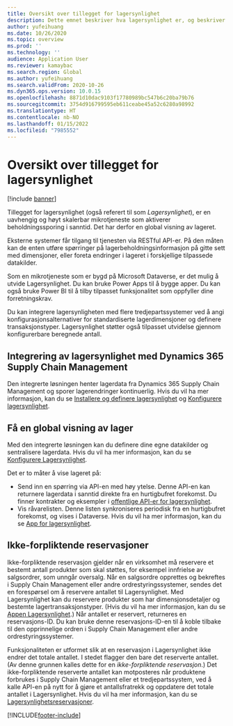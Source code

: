 ```yaml
---
title: Oversikt over tillegget for lagersynlighet
description: Dette emnet beskriver hva lagersynlighet er, og beskriver funksjonene i det.
author: yufeihuang
ms.date: 10/26/2020
ms.topic: overview
ms.prod: ''
ms.technology: ''
audience: Application User
ms.reviewer: kamaybac
ms.search.region: Global
ms.author: yufeihuang
ms.search.validFrom: 2020-10-26
ms.dyn365.ops.version: 10.0.15
ms.openlocfilehash: 8871d10dac9103f17780989bc547b6c20ba79b76
ms.sourcegitcommit: 3754d916799595eb611ceabe45a52c6280a98992
ms.translationtype: HT
ms.contentlocale: nb-NO
ms.lasthandoff: 01/15/2022
ms.locfileid: "7985552"
---
```

# <a name="inventory-visibility-add-in-overview"></a>Oversikt over tillegget for lagersynlighet

[!include [banner](../includes/banner.md)]

Tillegget for lagersynlighet (også referert til som *Lagersynlighet*), er en uavhengig og høyt skalerbar mikrotjeneste som aktiverer beholdningssporing i sanntid. Det har derfor en global visning av lageret.

Eksterne systemer får tilgang til tjenesten via RESTful API-er. På den måten kan de enten utføre spørringer på lagerbeholdningsinformasjon på gitte sett med dimensjoner, eller foreta endringer i lageret i forskjellige tilpassede datakilder.

Som en mikrotjeneste som er bygd på Microsoft Dataverse, er det mulig å utvide Lagersynlighet. Du kan bruke Power Apps til å bygge apper. Du kan også bruke Power BI til å tilby tilpasset funksjonalitet som oppfyller dine forretningskrav.

Du kan integrere lagersynligheten med flere tredjepartssystemer ved å angi konfigurasjonsalternativer for standardiserte lagerdimensjoner og definere transaksjonstyper. Lagersynlighet støtter også tilpasset utvidelse gjennom konfigurerbare beregnede antall.

## <a name="inventory-visibility-integration-with-dynamics-365-supply-chain-management"></a>Integrering av lagersynlighet med Dynamics 365 Supply Chain Management

Den integrerte løsningen henter lagerdata fra Dynamics 365 Supply Chain Management og sporer lagerendringer kontinuerlig. Hvis du vil ha mer informasjon, kan du se [Installere og definere lagersynlighet](inventory-visibility-setup.md) og [Konfigurere lagersynlighet](inventory-visibility-configuration.md).

## <a name="get-a-global-view-of-inventory"></a>Få en global visning av lager

Med den integrerte løsningen kan du definere dine egne datakilder og sentralisere lagerdata. Hvis du vil ha mer informasjon, kan du se [Konfigurere Lagersynlighet](inventory-visibility-configuration.md).

Det er to måter å vise lageret på:

- Send inn en spørring via API-en med høy ytelse. Denne API-en kan returnere lagerdata i sanntid direkte fra en hurtigbufret forekomst. Du finner kontrakter og eksempler i [offentlige API-er for lagersynlighet](inventory-visibility-api.md).
- Vis råvarelisten. Denne listen synkroniseres periodisk fra en hurtigbufret forekomst, og vises i Dataverse. Hvis du vil ha mer informasjon, kan du se [App for lagersynlighet](inventory-visibility-power-platform.md).

## <a name="soft-reservations"></a>Ikke-forpliktende reservasjoner

Ikke-forpliktende reservasjon gjelder når en virksomhet må reservere et bestemt antall produkter som skal støttes, for eksempel innfrielse av salgsordrer, som unngår oversalg. Når en salgsordre opprettes og bekreftes i Supply Chain Management eller andre ordrestyringssystemer, sendes det en forespørsel om å reservere antallet til Lagersynlighet. Med Lagersynlighet kan du reservere produkter som har dimensjonsdetaljer og bestemte lagertransaksjonstyper. (Hvis du vil ha mer informasjon, kan du se [Appen Lagersynlighet](inventory-visibility-power-platform.md).) Når antallet er reservert, returneres en reservasjons-ID. Du kan bruke denne reservasjons-ID-en til å koble tilbake til den opprinnelige ordren i Supply Chain Management eller andre ordrestyringssystemer.

Funksjonaliteten er utformet slik at en reservasjon i Lagersynlighet ikke endrer det totale antallet. I stedet flagger den bare det reserverte antallet. (Av denne grunnen kalles dette for en *ikke-forpliktende reservasjon*.) Det ikke-forpliktende reserverte antallet kan motposteres når produktene forbrukes i Supply Chain Management eller et tredjepartssystem, ved å kalle API-en på nytt for å gjøre et antallsfratrekk og oppdatere det totale antallet i Lagersynlighet. Hvis du vil ha mer informasjon, kan du se [Lagersynlighetsreservasjoner](inventory-visibility-reservations.md).

[!INCLUDE[footer-include](../../includes/footer-banner.md)]
